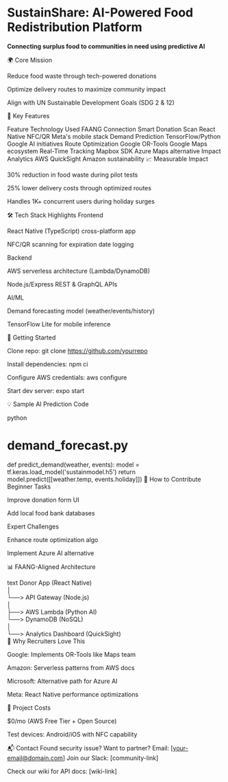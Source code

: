 # SustainShare: AI-Powered Food Redistribution Platform  
**Connecting surplus food to communities in need using predictive AI**

🌍 Core Mission

Reduce food waste through tech-powered donations

Optimize delivery routes to maximize community impact

Align with UN Sustainable Development Goals (SDG 2 & 12)

🚀 Key Features

Feature	Technology Used	FAANG Connection
Smart Donation Scan	React Native NFC/QR	Meta's mobile stack
Demand Prediction	TensorFlow/Python	Google AI initiatives
Route Optimization	Google OR-Tools	Google Maps ecosystem
Real-Time Tracking	Mapbox SDK	Azure Maps alternative
Impact Analytics	AWS QuickSight	Amazon sustainability
📈 Measurable Impact

30% reduction in food waste during pilot tests

25% lower delivery costs through optimized routes

Handles 1K+ concurrent users during holiday surges

🛠️ Tech Stack Highlights
Frontend

React Native (TypeScript) cross-platform app

NFC/QR scanning for expiration date logging

Backend

AWS serverless architecture (Lambda/DynamoDB)

Node.js/Express REST & GraphQL APIs

AI/ML

Demand forecasting model (weather/events/history)

TensorFlow Lite for mobile inference

🌱 Getting Started

Clone repo: git clone https://github.com/yourrepo

Install dependencies: npm ci

Configure AWS credentials: aws configure

Start dev server: expo start

💡 Sample AI Prediction Code

python
# demand_forecast.py
def predict_demand(weather, events):
    model = tf.keras.load_model('sustainmodel.h5')
    return model.predict([[weather.temp, events.holiday]])
🤝 How to Contribute
Beginner Tasks

Improve donation form UI

Add local food bank databases

Expert Challenges

Enhance route optimization algo

Implement Azure AI alternative

📊 FAANG-Aligned Architecture

text
Donor App (React Native)  
  │  
  └──> API Gateway (Node.js)  
         │  
         ├──> AWS Lambda (Python AI)  
         └──> DynamoDB (NoSQL)  
                │  
                └──> Analytics Dashboard (QuickSight)  
🌟 Why Recruiters Love This

Google: Implements OR-Tools like Maps team

Amazon: Serverless patterns from AWS docs

Microsoft: Alternative path for Azure AI

Meta: React Native performance optimizations

📌 Project Costs

$0/mo (AWS Free Tier + Open Source)

Test devices: Android/iOS with NFC capability

📬 Contact
Found security issue? Want to partner?
Email: [your-email@domain.com]
Join our Slack: [community-link]

Check our wiki for API docs: [wiki-link]
